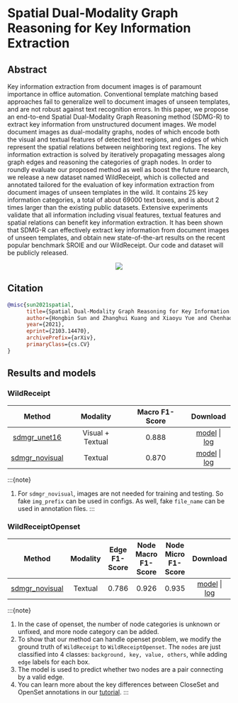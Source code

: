 # Spatial Dual-Modality Graph Reasoning for Key Information Extraction

## Abstract

<!-- [ABSTRACT] -->

Key information extraction from document images is of paramount importance in office automation. Conventional template matching based approaches fail to generalize well to document images of unseen templates, and are not robust against text recognition errors. In this paper, we propose an end-to-end Spatial Dual-Modality Graph Reasoning method (SDMG-R) to extract key information from unstructured document images. We model document images as dual-modality graphs, nodes of which encode both the visual and textual features of detected text regions, and edges of which represent the spatial relations between neighboring text regions. The key information extraction is solved by iteratively propagating messages along graph edges and reasoning the categories of graph nodes. In order to roundly evaluate our proposed method as well as boost the future research, we release a new dataset named WildReceipt, which is collected and annotated tailored for the evaluation of key information extraction from document images of unseen templates in the wild. It contains 25 key information categories, a total of about 69000 text boxes, and is about 2 times larger than the existing public datasets. Extensive experiments validate that all information including visual features, textual features and spatial relations can benefit key information extraction. It has been shown that SDMG-R can effectively extract key information from document images of unseen templates, and obtain new state-of-the-art results on the recent popular benchmark SROIE and our WildReceipt. Our code and dataset will be publicly released.

<!-- [IMAGE] -->
<div align=center>
<img src="https://user-images.githubusercontent.com/22607038/142580689-18edb4d7-f716-475c-b1c1-e2b934658cee.png"/>
</div>


## Citation

<!-- [ALGORITHM] -->

```bibtex
@misc{sun2021spatial,
      title={Spatial Dual-Modality Graph Reasoning for Key Information Extraction},
      author={Hongbin Sun and Zhanghui Kuang and Xiaoyu Yue and Chenhao Lin and Wayne Zhang},
      year={2021},
      eprint={2103.14470},
      archivePrefix={arXiv},
      primaryClass={cs.CV}
}
```

## Results and models

### WildReceipt

|                                 Method                                 |     Modality     | Macro F1-Score |                                                                                            Download                                                                                            |
| :--------------------------------------------------------------------: | :--------------: | :------------: | :--------------------------------------------------------------------------------------------------------------------------------------------------------------------------------------------: |
|   [sdmgr_unet16](/configs/kie/sdmgr/sdmgr_unet16_60e_wildreceipt.py)   | Visual + Textual |     0.888      |  [model](https://download.openmmlab.com/mmocr/kie/sdmgr/sdmgr_unet16_60e_wildreceipt_20210520-7489e6de.pth) \| [log](https://download.openmmlab.com/mmocr/kie/sdmgr/20210520_132236.log.json)  |
| [sdmgr_novisual](/configs/kie/sdmgr/sdmgr_novisual_60e_wildreceipt.py) |     Textual      |     0.870      | [model](https://download.openmmlab.com/mmocr/kie/sdmgr/sdmgr_novisual_60e_wildreceipt_20210517-a44850da.pth) \| [log](https://download.openmmlab.com/mmocr/kie/sdmgr/20210517_205829.log.json) |

:::{note}
1. For `sdmgr_novisual`, images are not needed for training and testing. So fake `img_prefix` can be used in configs. As well, fake `file_name` can be used in annotation files.
:::

### WildReceiptOpenset

| Method | Modality | Edge F1-Score | Node Macro F1-Score | Node Micro F1-Score | Download |
| :-------: | :----------: | :--------: | :--------: | :--------: | :--------: |
| [sdmgr_novisual](/configs/kie/sdmgr/sdmgr_novisual_60e_wildreceipt_openset.py) |     Textual      |   0.786 | 0.926  | 0.935 | [model](https://download.openmmlab.com/mmocr/kie/sdmgr/sdmgr_novisual_60e_wildreceipt_openset_20210917-d236b3ea.pth) \| [log](https://download.openmmlab.com/mmocr/kie/sdmgr/20210917_050824.log.json) |


:::{note}
1. In the case of openset, the number of node categories is unknown or unfixed, and more node category can be added.
2. To show that our method can handle openset problem, we modify the ground truth of `WildReceipt` to `WildReceiptOpenset`. The `nodes` are just classified into 4 classes: `background, key, value, others`, while adding `edge` labels for each box.
3. The model is used to predict whether two nodes are a pair connecting by a valid edge.
4. You can learn more about the key differences between CloseSet and OpenSet annotations in our [tutorial](tutorials/kie_closeset_openset.md).
:::
